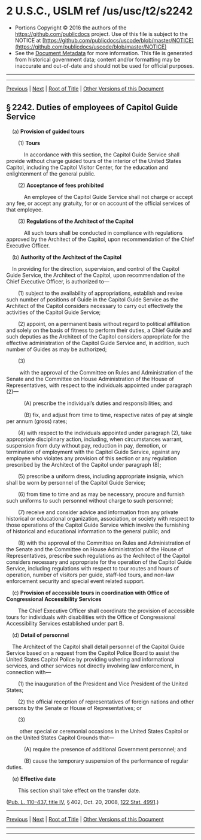 ---
---

# 2 U.S.C., USLM ref /us/usc/t2/s2242

* Portions Copyright © 2016 the authors of the https://github.com/publicdocs project.
  Use of this file is subject to the NOTICE at [https://github.com/publicdocs/uscode/blob/master/NOTICE](https://github.com/publicdocs/uscode/blob/master/NOTICE)
* See the [Document Metadata](././../../../../../..//README.md) for more information.
  This file is generated from historical government data; content and/or formatting may be inaccurate and out-of-date and should not be used for official purposes.

----------
----------

[Previous](./../../../../../..//us/usc/t2/ch31/schIV/ptA/m__us_usc_t2_s2241.md) | [Next](./../../../../../..//us/usc/t2/ch31/schIV/ptB/m__us_usc_t2_ch31_schIV_ptB.md) | [Root of Title](./../../../../../../) | [Other Versions of this Document](https://publicdocs.github.io/go/links?ns=uslm&ref=%2Fus%2Fusc%2Ft2%2Fs2242)

## § 2242. Duties of employees of Capitol Guide Service

    (a) __Provision of guided tours__ 

        (1) __Tours__ 

            In accordance with this section, the Capitol Guide Service shall provide without charge guided tours of the interior of the United States Capitol, including the Capitol Visitor Center, for the education and enlightenment of the general public.

        (2) __Acceptance of fees prohibited__ 

            An employee of the Capitol Guide Service shall not charge or accept any fee, or accept any gratuity, for or on account of the official services of that employee.

        (3) __Regulations of the Architect of the Capitol__ 

            All such tours shall be conducted in compliance with regulations approved by the Architect of the Capitol, upon recommendation of the Chief Executive Officer.

    (b) __Authority of the Architect of the Capitol__ 

    In providing for the direction, supervision, and control of the Capitol Guide Service, the Architect of the Capitol, upon recommendation of the Chief Executive Officer, is authorized to—

        (1) subject to the availability of appropriations, establish and revise such number of positions of Guide in the Capitol Guide Service as the Architect of the Capitol considers necessary to carry out effectively the activities of the Capitol Guide Service;

        (2) appoint, on a permanent basis without regard to political affiliation and solely on the basis of fitness to perform their duties, a Chief Guide and such deputies as the Architect of the Capitol considers appropriate for the effective administration of the Capitol Guide Service and, in addition, such number of Guides as may be authorized;

        (3)

         with the approval of the Committee on Rules and Administration of the Senate and the Committee on House Administration of the House of Representatives, with respect to the individuals appointed under paragraph (2)—

            (A) prescribe the individual’s duties and responsibilities; and

            (B) fix, and adjust from time to time, respective rates of pay at single per annum (gross) rates;

        (4) with respect to the individuals appointed under paragraph (2), take appropriate disciplinary action, including, when circumstances warrant, suspension from duty without pay, reduction in pay, demotion, or termination of employment with the Capitol Guide Service, against any employee who violates any provision of this section or any regulation prescribed by the Architect of the Capitol under paragraph (8);

        (5) prescribe a uniform dress, including appropriate insignia, which shall be worn by personnel of the Capitol Guide Service;

        (6) from time to time and as may be necessary, procure and furnish such uniforms to such personnel without charge to such personnel;

        (7) receive and consider advice and information from any private historical or educational organization, association, or society with respect to those operations of the Capitol Guide Service which involve the furnishing of historical and educational information to the general public; and

        (8) with the approval of the Committee on Rules and Administration of the Senate and the Committee on House Administration of the House of Representatives, prescribe such regulations as the Architect of the Capitol considers necessary and appropriate for the operation of the Capitol Guide Service, including regulations with respect to tour routes and hours of operation, number of visitors per guide, staff-led tours, and non-law enforcement security and special event related support.

    (c) __Provision of accessible tours in coordination with Office of Congressional Accessibility Services__ 

        The Chief Executive Officer shall coordinate the provision of accessible tours for individuals with disabilities with the Office of Congressional Accessibility Services established under part B.

    (d) __Detail of personnel__ 

    The Architect of the Capitol shall detail personnel of the Capitol Guide Service based on a request from the Capitol Police Board to assist the United States Capitol Police by providing ushering and informational services, and other services not directly involving law enforcement, in connection with—

        (1) the inauguration of the President and Vice President of the United States;

        (2) the official reception of representatives of foreign nations and other persons by the Senate or House of Representatives; or

        (3)

         other special or ceremonial occasions in the United States Capitol or on the United States Capitol Grounds that—

            (A) require the presence of additional Government personnel; and

            (B) cause the temporary suspension of the performance of regular duties.

    (e) __Effective date__ 

        This section shall take effect on the transfer date.

([Pub. L. 110–437, title IV][/us/pl/110/437/tIV], § 402, Oct. 20, 2008, [122 Stat. 4991][/us/stat/122/4991].)

----------

[Previous](./../../../../../..//us/usc/t2/ch31/schIV/ptA/m__us_usc_t2_s2241.md) | [Next](./../../../../../..//us/usc/t2/ch31/schIV/ptB/m__us_usc_t2_ch31_schIV_ptB.md) | [Root of Title](./../../../../../../) | [Other Versions of this Document](https://publicdocs.github.io/go/links?ns=uslm&ref=%2Fus%2Fusc%2Ft2%2Fs2242)

----------
----------

[/us/pl/110/437/tIV]: https://publicdocs.github.io/go/links?ns=uslm&ref=%2Fus%2Fpl%2F110%2F437%2FtIV
[/us/stat/122/4991]: https://publicdocs.github.io/go/links?ns=uslm&ref=%2Fus%2Fstat%2F122%2F4991


